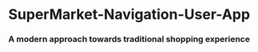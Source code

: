 # SuperMarket-Navigation-User-App

<div style="align=center"><h3>A modern approach towards traditional shopping experience</h3></div >
